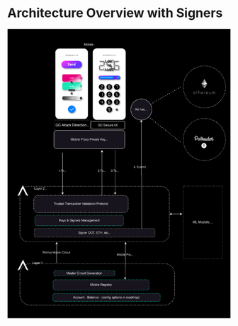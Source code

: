 # Architecture Overview with Signers



![Architecture Overview](./fig/Architecture-mobile-L1-L2-Signers.svg)